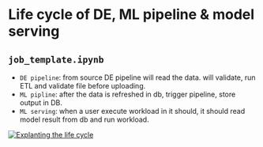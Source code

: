 # Life cycle of DE, ML pipeline & model serving

## `job_template.ipynb`

* `DE pipeline`: from source DE pipeline will read the data. will validate, run ETL and validate file before uploading.
* `ML pipline`: after the data is refreshed in db, trigger pipeline, store output in DB.
* `ML serving`: when a user execute workload in it should, it should read model result from db and run workload.

[![Explanting the life cycle](https://img.youtube.com/vi/Oiclxv4S1P8/0.jpg)](https://www.youtube.com/watch?v=Oiclxv4S1P8)
